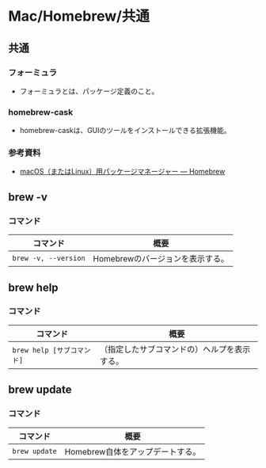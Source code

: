 # Mac/Homebrew/共通

## 共通

### フォーミュラ

- フォーミュラとは、パッケージ定義のこと。

### homebrew-cask

- homebrew-caskは、GUIのツールをインストールできる拡張機能。

### 参考資料

- [macOS（またはLinux）用パッケージマネージャー — Homebrew](https://brew.sh/index_ja)

## brew -v

### コマンド

| コマンド             | 概要                             |
| -------------------- | -------------------------------- |
| `brew -v, --version` | Homebrewのバージョンを表示する。 |

## brew help

### コマンド

| コマンド                   | 概要                                         |
| -------------------------- | -------------------------------------------- |
| `brew help [サブコマンド]` | （指定したサブコマンドの）ヘルプを表示する。 |

## brew update

### コマンド

| コマンド      | 概要                             |
| ------------- | -------------------------------- |
| `brew update` | Homebrew自体をアップデートする。 |
